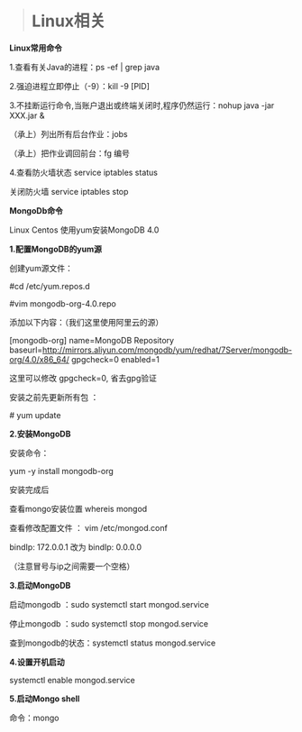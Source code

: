 > # **Linux相关**

**Linux常用命令**

1.查看有关Java的进程：ps -ef | grep java

2.强迫进程立即停止（-9）：kill -9 [PID]

3.不挂断运行命令,当账户退出或终端关闭时,程序仍然运行：nohup java -jar XXX.jar &

（承上）列出所有后台作业：jobs

（承上）把作业调回前台：fg 编号

4.查看防火墙状态 service iptables status

关闭防火墙 service iptables stop

**MongoDb命令**

Linux Centos 使用yum安装MongoDB 4.0

**1.配置MongoDB的yum源**

创建yum源文件：

\#cd /etc/yum.repos.d 

\#vim mongodb-org-4.0.repo 

添加以下内容：（我们这里使用阿里云的源）

[mongodb-org] name=MongoDB Repository baseurl=http://mirrors.aliyun.com/mongodb/yum/redhat/7Server/mongodb-org/4.0/x86_64/ gpgcheck=0 enabled=1

这里可以修改 gpgcheck=0, 省去gpg验证

安装之前先更新所有包 ：

\# yum update

**2.安装MongoDB**

安装命令：

yum -y install mongodb-org

安装完成后

查看mongo安装位置 whereis mongod

查看修改配置文件 ： vim /etc/mongod.conf

 bindIp: 172.0.0.1 改为 bindIp: 0.0.0.0

（注意冒号与ip之间需要一个空格）

**3.启动MongoDB** 

启动mongodb ：sudo systemctl start mongod.service

停止mongodb ：sudo systemctl stop mongod.service

查到mongodb的状态：systemctl status mongod.service

**4.设置开机启动**

systemctl enable mongod.service

**5.启动Mongo shell**

命令：mongo 